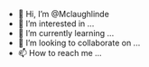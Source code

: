 - 👋 Hi, I’m @Mclaughlinde
- 👀 I’m interested in ...
- 🌱 I’m currently learning ...
- 💞️ I’m looking to collaborate on ...
- 📫 How to reach me ...

<!---
Mclaughlinde/Mclaughlinde is a ✨ special ✨ repository because its `README.md` (this file) appears on your GitHub profile.
You can click the Preview link to take a look at your changes.
--->
